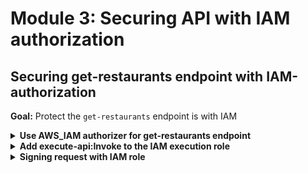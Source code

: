 # Module 3: Securing API with IAM authorization

## Securing get-restaurants endpoint with IAM-authorization

**Goal:** Protect the `get-restaurants` endpoint is with IAM

<details>
<summary><b>Use AWS_IAM authorizer for get-restaurants endpoint</b></summary><p>

1. Modify `serverless.yml` to add `authorizer: aws_iam` to the `get-restaurants` endpoint

```yml
get-restaurants:
  handler: functions/get-restaurants.handler
  events:
    - http:
        path: /restaurants/
        method: get
        authorizer: aws_iam
  environment:
    restaurants_table: restaurants-yancui
```
</p></details>

<details>
<summary><b>Add execute-api:Invoke to the IAM execution role</b></summary><p>

1. Install `serverless-pseudo-parameters` as dev dependency

`npm install --save-dev serverless-pseudo-parameters`

Take a look at the [github repo](https://github.com/svdgraaf/serverless-pseudo-parameters) to see how this plugin works

2. Modify `serverless.yml` to add a `plugins` section

```yml
plugins:
  - serverless-pseudo-parameters
```

3. Modify `serverless.yml` to update the `iamRoleStatements` property

```yml
iamRoleStatements:
  - Effect: Allow
    Action: dynamodb:scan
    Resource:
      Fn::GetAtt:
        - restaurantsTable
        - Arn
  - Effect: Allow
    Action: execute-api:Invoke
    Resource: arn:aws:execute-api:#{AWS::Region}:#{AWS::AccountId}:*/*/GET/restaurants
```

</p></details>

<details>
<summary><b>Signing request with IAM role</b></summary><p>

1. Install `aws4` as dependency

`npm install --save aws4`

2. Modify `get-index.js` to the following

```javascript
const fs = require("fs")
const Mustache = require('mustache')
const http = require('superagent-promise')(require('superagent'), Promise)
const aws4 = require('aws4')
const URL = require('url')

const restaurantsApiRoot = process.env.restaurants_api
const days = ['Sunday', 'Monday', 'Tuesday', 'Wednesday', 'Thursday', 'Friday', 'Saturday']

let html

function loadHtml () {
  if (!html) {
    console.log('loading index.html...')
    html = fs.readFileSync('static/index.html', 'utf-8')
    console.log('loaded')
  }
  
  return html
}

const getRestaurants = async () => {
  const url = URL.parse(restaurantsApiRoot)
  const opts = {
    host: url.hostname,
    path: url.pathname
  }

  aws4.sign(opts)

  return (await http
    .get(restaurantsApiRoot)
    .set('Host', opts.headers['Host'])
    .set('X-Amz-Date', opts.headers['X-Amz-Date'])
    .set('Authorization', opts.headers['Authorization'])
    .set('X-Amz-Security-Token', opts.headers['X-Amz-Security-Token'])
  ).body
}

module.exports.handler = async (event, context) => {
  const template = loadHtml()
  const restaurants = await getRestaurants()
  const dayOfWeek = days[new Date().getDay()]
  const html = Mustache.render(template, { dayOfWeek, restaurants })
  const response = {
    statusCode: 200,
    headers: {
      'Content-Type': 'text/html; charset=UTF-8'
    },
    body: html
  }

  return response
}
```

3. Deploy the project

`npm run sls -- deploy -r us-east-1 -s dev`

Reload the `index.html` and it should still work. If you curl the `/restaurants` endpoint you should see

```
{
  message: "Missing Authentication Token"
}
```

</p></details>